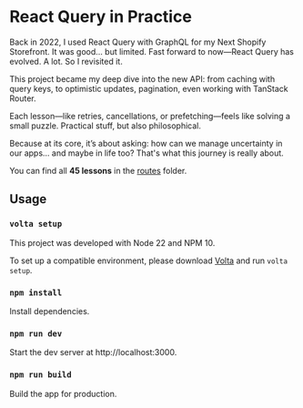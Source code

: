 # React Query in Practice

Back in 2022, I used React Query with GraphQL for my Next Shopify Storefront. It was good… but limited. Fast forward to now—React Query has evolved. A lot. So I revisited it.

This project became my deep dive into the new API: from caching with query keys, to optimistic updates, pagination, even working with TanStack Router.

Each lesson—like retries, cancellations, or prefetching—feels like solving a small puzzle. Practical stuff, but also philosophical.

Because at its core, it’s about asking: how can we manage uncertainty in our apps… and maybe in life too? That's what this journey is really about.

You can find all **45 lessons** in the [routes](src/routes) folder.

## Usage

### `volta setup`

This project was developed with Node 22 and NPM 10.<br>

To set up a compatible environment, please download [Volta](https://github.com/volta-cli/volta) and run `volta setup`.

### `npm install`

Install dependencies.

### `npm run dev`

Start the dev server at http://localhost:3000.

### `npm run build`

Build the app for production.
